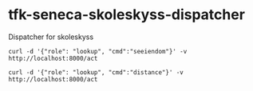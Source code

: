 # tfk-seneca-skoleskyss-dispatcher
Dispatcher for skoleskyss

```curl -d '{"role": "lookup", "cmd":"seeiendom"}' -v http://localhost:8000/act```

```curl -d '{"role": "lookup", "cmd":"distance"}' -v http://localhost:8000/act```
